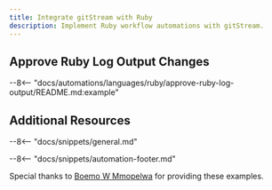 ```yaml
---
title: Integrate gitStream with Ruby
description: Implement Ruby workflow automations with gitStream.
---
```


## Approve Ruby Log Output Changes

--8<-- "docs/automations/languages/ruby/approve-ruby-log-output/README.md:example"

## Additional Resources

--8<-- "docs/snippets/general.md"

--8<-- "docs/snippets/automation-footer.md"

Special thanks to [Boemo W Mmopelwa](https://github.com/xTrilton) for providing these examples.

